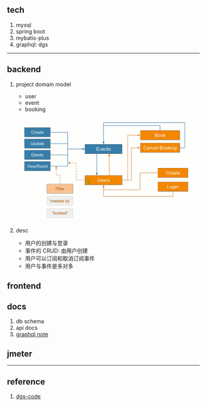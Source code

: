 ## tech

1. mysql
2. spring boot
3. mybatis-plus
4. graphql: dgs

---

## backend

1. project domain model

   - user
   - event
   - booking

   ![avatar](/static/image/backend.domain.png)

2. desc

   - 用户的创建与登录
   - 事件的 CRUD: 由用户创建
   - 用户可以订阅和取消订阅事件
   - 用户与事件是多对多

## frontend

## docs

1. db schema
2. api docs
3. [graphql note](/docs/graphql/readme.md)

## jmeter

---

## reference

1. [dgs-code](https://github.com/spring2go/graphql_event_app)

